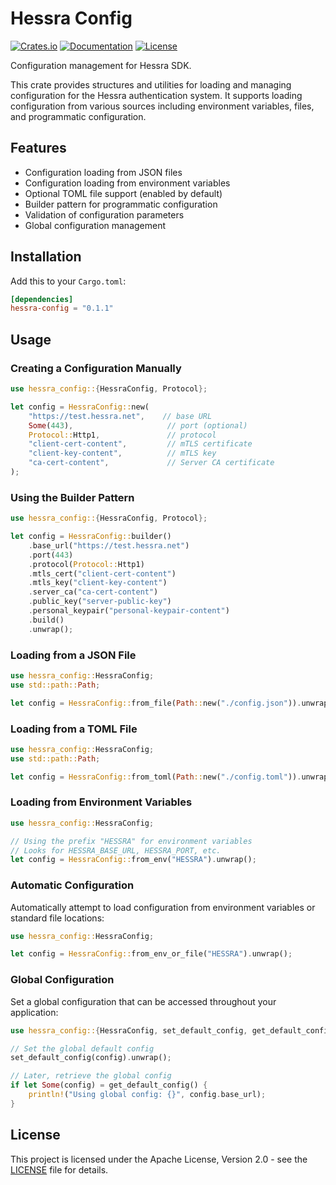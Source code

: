 # Hessra Config

[![Crates.io](https://img.shields.io/crates/v/hessra-config.svg)](https://crates.io/crates/hessra-config)
[![Documentation](https://docs.rs/hessra-config/badge.svg)](https://docs.rs/hessra-config)
[![License](https://img.shields.io/crates/l/hessra-config.svg)](https://github.com/Hessra-Labs/hessra-sdk.rs/blob/main/LICENSE)

Configuration management for Hessra SDK.

This crate provides structures and utilities for loading and managing configuration for the Hessra authentication system. It supports loading configuration from various sources including environment variables, files, and programmatic configuration.

## Features

- Configuration loading from JSON files
- Configuration loading from environment variables
- Optional TOML file support (enabled by default)
- Builder pattern for programmatic configuration
- Validation of configuration parameters
- Global configuration management

## Installation

Add this to your `Cargo.toml`:

```toml
[dependencies]
hessra-config = "0.1.1"
```

## Usage

### Creating a Configuration Manually

```rust
use hessra_config::{HessraConfig, Protocol};

let config = HessraConfig::new(
    "https://test.hessra.net",    // base URL
    Some(443),                     // port (optional)
    Protocol::Http1,               // protocol
    "client-cert-content",         // mTLS certificate
    "client-key-content",          // mTLS key
    "ca-cert-content",             // Server CA certificate
);
```

### Using the Builder Pattern

```rust
use hessra_config::{HessraConfig, Protocol};

let config = HessraConfig::builder()
    .base_url("https://test.hessra.net")
    .port(443)
    .protocol(Protocol::Http1)
    .mtls_cert("client-cert-content")
    .mtls_key("client-key-content")
    .server_ca("ca-cert-content")
    .public_key("server-public-key")
    .personal_keypair("personal-keypair-content")
    .build()
    .unwrap();
```

### Loading from a JSON File

```rust
use hessra_config::HessraConfig;
use std::path::Path;

let config = HessraConfig::from_file(Path::new("./config.json")).unwrap();
```

### Loading from a TOML File

```rust
use hessra_config::HessraConfig;
use std::path::Path;

let config = HessraConfig::from_toml(Path::new("./config.toml")).unwrap();
```

### Loading from Environment Variables

```rust
use hessra_config::HessraConfig;

// Using the prefix "HESSRA" for environment variables
// Looks for HESSRA_BASE_URL, HESSRA_PORT, etc.
let config = HessraConfig::from_env("HESSRA").unwrap();
```

### Automatic Configuration

Automatically attempt to load configuration from environment variables or standard file locations:

```rust
use hessra_config::HessraConfig;

let config = HessraConfig::from_env_or_file("HESSRA").unwrap();
```

### Global Configuration

Set a global configuration that can be accessed throughout your application:

```rust
use hessra_config::{HessraConfig, set_default_config, get_default_config};

// Set the global default config
set_default_config(config).unwrap();

// Later, retrieve the global config
if let Some(config) = get_default_config() {
    println!("Using global config: {}", config.base_url);
}
```

## License

This project is licensed under the Apache License, Version 2.0 - see the [LICENSE](https://github.com/Hessra-Labs/hessra-sdk.rs/blob/main/LICENSE) file for details.
